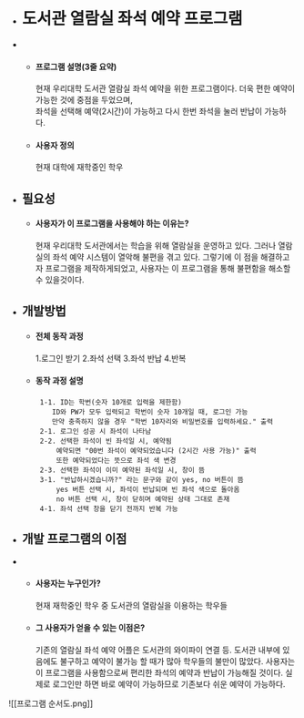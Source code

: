 
- # 도서관 열람실 좌석 예약 프로그램
- 
     - #### 프로그램 설명(3줄 요약)
	     현재 우리대학 도서관 열람실 좌석 예약을 위한 프로그램이다.
		 더욱 편한 예약이 가능한 것에 중점을 두었으며,  
	     좌석을 선택해 예약(2시간)이 가능하고 다시 한번 좌석을 눌러 반납이 가능하다.
     - #### 사용자 정의
         현재 대학에 재학중인 학우
      
 - ## 필요성
    - #### 사용자가 이 프로그램을 사용해야 하는 이유는?
	     현재 우리대학 도서관에서는 학습을 위해 열람실을 운영하고 있다.
	     그러나 열람실의 좌석 예약 시스템이 열악해 불편을 겪고 있다.
	     그렇기에 이 점을 해결하고자 프로그램을 제작하게되었고,
	     사용자는 이 프로그램을 통해 불편함을 해소할 수 있을것이다.
     
 - ## 개발방법
     - #### 전체 동작 과정
		 1.로그인 받기
		 2.좌석 선택
		 3.좌석 반납
		 4.반복
	    
     - #### 동작 과정 설명
		    1-1. ID는 학번(숫자 10개로 입력을 제한함)
			   ID와 PW가 모두 입력되고 학번이 숫자 10개일 때, 로그인 가능
			   만약 충족하지 않을 경우 "학번 10자리와 비밀번호를 입력하세요." 출력
			2-1. 로그인 성공 시 좌석이 나타남
			2-2. 선택한 좌석이 빈 좌석일 시, 예약됨
				예약되면 "00번 좌석이 예약되었습니다 (2시간 사용 가능)" 출력
				또한 예약되었다는 뜻으로 좌석 색 변경
			2-3. 선택한 좌석이 이미 예약된 좌석일 시, 창이 뜸
			3-1. "반납하시겠습니까?" 라는 문구와 같이 yes, no 버튼이 뜸
				yes 버튼 선택 시, 좌석이 반납되며 빈 좌석 색으로 돌아옴
				no 버튼 선택 시, 창이 닫히며 예약된 상태 그대로 존재
			4-1. 좌석 선택 창을 닫기 전까지 반복 가능
			
		
 - ## 개발 프로그램의 이점
 - 
     - #### 사용자는 누구인가?
	     현재 재학중인 학우 중 도서관의 열람실을 이용하는 학우들
	     
     - #### 그 사용자가 얻을 수 있는 이점은?
	     기존의 열람실 좌석 예약 어플은 도서관의 와이파이 연결 등. 도서관 내부에 있음에도 
	     불구하고 예약이 불가능 할 때가 많아 학우들의 불만이 많았다.
	     사용자는 이 프로그램을 사용함으로써 편리한 좌석의 예약과 반납이 가능해질 것이다.
	     실제로 로그인만 하면 바로 예약이 가능하므로 기존보다 쉬운 예약이 가능하다.


![[프로그램 순서도.png]]